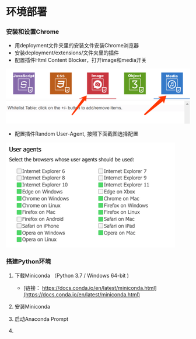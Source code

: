 # 环境部署



### 安装和设置Chrome

* 用deployment文件夹里的安装文件安装Chrome浏览器
* 安装deployment/extensions/文件夹里的插件
* 配置插件Html Content Blocker，打开image和media开关

![](/assets/content_blocker.png)

* 配置插件Random User-Agent, 按照下面截图选择配置

![](/assets/ua.png)

#### 

### 搭建Python环境

1. 下载Miniconda  （Python 3.7 / Windows 64-bit \)

   * [链接： https://docs.conda.io/en/latest/miniconda.html](https://docs.conda.io/en/latest/miniconda.html)

2. 安装Miniconda

3. 启动Anaconda Prompt

4. 


